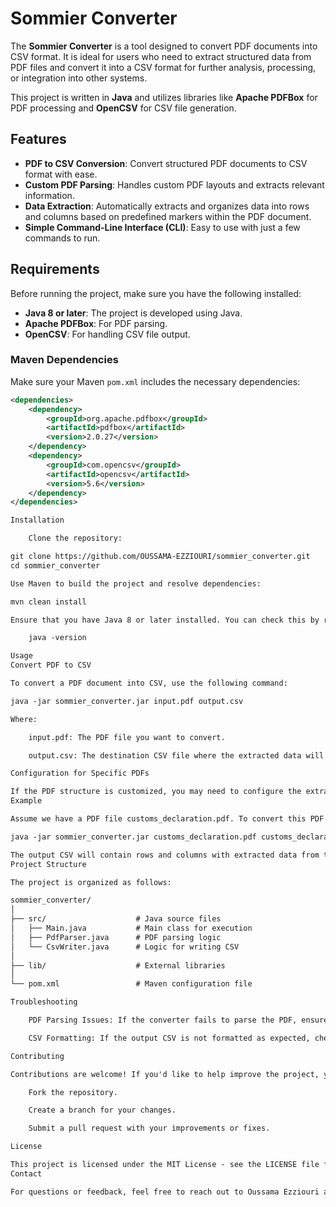 # Sommier Converter

The **Sommier Converter** is a tool designed to convert PDF documents into CSV format. It is ideal for users who need to extract structured data from PDF files and convert it into a CSV format for further analysis, processing, or integration into other systems.

This project is written in **Java** and utilizes libraries like **Apache PDFBox** for PDF processing and **OpenCSV** for CSV file generation.

## Features

- **PDF to CSV Conversion**: Convert structured PDF documents to CSV format with ease.
- **Custom PDF Parsing**: Handles custom PDF layouts and extracts relevant information.
- **Data Extraction**: Automatically extracts and organizes data into rows and columns based on predefined markers within the PDF document.
- **Simple Command-Line Interface (CLI)**: Easy to use with just a few commands to run.

## Requirements

Before running the project, make sure you have the following installed:

- **Java 8 or later**: The project is developed using Java.
- **Apache PDFBox**: For PDF parsing.
- **OpenCSV**: For handling CSV file output.

### Maven Dependencies

Make sure your Maven `pom.xml` includes the necessary dependencies:

```xml
<dependencies>
    <dependency>
        <groupId>org.apache.pdfbox</groupId>
        <artifactId>pdfbox</artifactId>
        <version>2.0.27</version>
    </dependency>
    <dependency>
        <groupId>com.opencsv</groupId>
        <artifactId>opencsv</artifactId>
        <version>5.6</version>
    </dependency>
</dependencies>

Installation

    Clone the repository:

git clone https://github.com/OUSSAMA-EZZIOURI/sommier_converter.git
cd sommier_converter

Use Maven to build the project and resolve dependencies:

mvn clean install

Ensure that you have Java 8 or later installed. You can check this by running:

    java -version

Usage
Convert PDF to CSV

To convert a PDF document into CSV, use the following command:

java -jar sommier_converter.jar input.pdf output.csv

Where:

    input.pdf: The PDF file you want to convert.

    output.csv: The destination CSV file where the extracted data will be saved.

Configuration for Specific PDFs

If the PDF structure is customized, you may need to configure the extraction rules. Modify the relevant configuration files or tweak the code to adapt to your specific PDF format.
Example

Assume we have a PDF file customs_declaration.pdf. To convert this PDF to CSV, use:

java -jar sommier_converter.jar customs_declaration.pdf customs_declaration.csv

The output CSV will contain rows and columns with extracted data from the PDF, such as item descriptions, quantities, and tariffs.
Project Structure

The project is organized as follows:

sommier_converter/
│
├── src/                    # Java source files
│   ├── Main.java           # Main class for execution
│   ├── PdfParser.java      # PDF parsing logic
│   └── CsvWriter.java      # Logic for writing CSV
│
├── lib/                    # External libraries
│
└── pom.xml                 # Maven configuration file

Troubleshooting

    PDF Parsing Issues: If the converter fails to parse the PDF, ensure that the PDF is in a consistent format. The tool might not work well with scanned images or PDFs that don’t have text-based content.

    CSV Formatting: If the output CSV is not formatted as expected, check the delimiters and structure in the input PDF and adjust the parsing logic as necessary.

Contributing

Contributions are welcome! If you'd like to help improve the project, you can:

    Fork the repository.

    Create a branch for your changes.

    Submit a pull request with your improvements or fixes.

License

This project is licensed under the MIT License - see the LICENSE file for details.
Contact

For questions or feedback, feel free to reach out to Oussama Ezziouri at oussama.ezziouri@example.com.